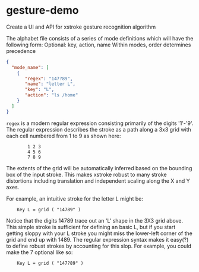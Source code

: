 # gesture-demo
Create a UI and API for xstroke gesture recognition algorithm

The alphabet file consists of a series of mode definitions which will have the following form:
Optional: key, action, name
Within modes, order determines precedence 
```json
{
  "mode_name": [
    {
       "regex": "147?89",
       "name": "letter L",
       "key": "L",
       "action": "ls /home"
    }
  ]
}
```

`regex` is a modern regular expression consisting primarily of the digits '1'-'9'. The regular expression describes the stroke as a path along a 3x3 grid with each cell numbered from 1 to 9 as shown here:
```
        1 2 3
        4 5 6
        7 8 9
```
The extents of the grid will be automatically inferred based on the bounding box of the input stroke. This makes xstroke robust to many stroke distortions including translation and independent scaling along the X and Y axes.

For example, an intuitive stroke for the letter L might be:
```
    Key L = grid ( "14789" )
```
Notice that the digits 14789 trace out an 'L' shape in the 3X3 grid above. This simple stroke is sufficient for defining an basic L, but if you start getting sloppy with your L stroke you might miss the lower-left corner of the grid and end up with 1489. The regular expression syntax makes it easy(?) to define robust strokes by accounting for this slop. For example, you could make the 7 optional like so:
```
    Key L = grid ( "147?89" )
```
